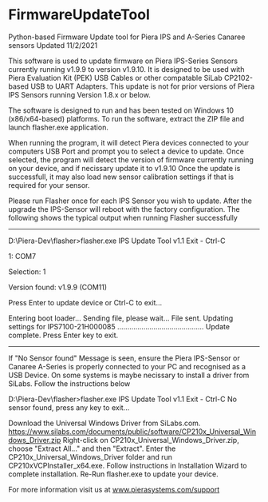 # FirmwareUpdateTool
Python-based Firmware Update tool for Piera IPS and A-Series Canaree sensors
Updated 11/2/2021

This software is used to update firmware on Piera IPS-Series Sensors currently running v1.9.9 to version v1.9.10.  It is designed to be used with Piera Evaluation Kit (PEK) USB Cables or other compatable SiLab CP2102-based USB to UART Adapters. 
This update is not for prior versions of Piera IPS Sensors running Version 1.8.x or below.

The software is designed to run and has been tested on Windows 10 (x86/x64-based) platforms. 
To run the software, extract the ZIP file and launch flasher.exe application.

When running the program, it will detect Piera devices connected to your computers USB Port and prompt you to select a device to update.
Once selected, the program will detect the version of firmware currently running on your device, and if necissary update it to v1.9.10
Once the update is successfull, it may also load new sensor calibration settings if that is required for your sensor.

Please run Flasher once for each IPS Sensor you wish to update. 
After the upgrade the IPS-Sensor will reboot with the factory configuration.
The following shows the typical output when running Flasher successfully

--------

D:\Piera-Dev\flasher>flasher.exe
IPS Update Tool v1.1
 Exit - Ctrl-C

 1: COM7

Selection: 1

Version found:
v1.9.9 (COM11)

Press Enter to update device or Ctrl-C to exit...

Entering boot loader...
Sending file, please wait...
File sent.
Updating settings for IPS7100-21H000085
...........................................
Update complete. Press Enter key to exit.

--------

If "No Sensor found" Message is seen, ensure the Piera IPS-Sensor or Canaree A-Series is properly connected to your PC and recognised as a USB Device.  On some systems is maybe necissary to install a driver from SiLabs.  Follow the instructions below 


D:\Piera-Dev\flasher>flasher.exe
IPS Update Tool v1.1
 Exit - Ctrl-C
No sensor found, press any key to exit...

Download the Universal Windows Driver from SiLabs.com.
 https://www.silabs.com/documents/public/software/CP210x_Universal_Windows_Driver.zip
Right-click on CP210x_Universal_Windows_Driver.zip, choose "Extract All..." and then "Extract".
Enter the CP210x_Universal_Windows_Driver folder and run CP210xVCPInstaller_x64.exe.
Follow instructions in Installation Wizard to complete installation.
Re-Run flasher.exe to update your device. 

For more information visit us at www.pierasystems.com/support 
